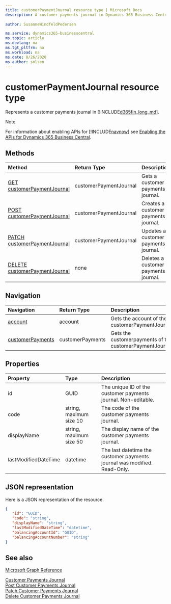 ```yaml
---
title: customerPaymentJournal resource type | Microsoft Docs
description: A customer payments journal in Dynamics 365 Business Central.
 
author: SusanneWindfeldPedersen

ms.service: dynamics365-businesscentral
ms.topic: article
ms.devlang: na
ms.tgt_pltfrm: na
ms.workload: na
ms.date: 8/26/2020
ms.author: solsen
---
```


# customerPaymentJournal resource type
Represents a customer payments journal in [!INCLUDE[d365fin_long_md](../../includes/d365fin_long_md.md)].

> [!NOTE]  
> For information about enabling APIs for [!INCLUDE[navnow](../../includes/navnow_md.md)] see [Enabling the APIs for Dynamics 365 Business Central](../enabling-apis-for-dynamics-nav.md).

## Methods

| Method               | Return Type             |Description                      |
|:---------------------|:------------------------|:--------------------------------|
|[GET customerPaymentJournal](../api/dynamics_customerpaymentsjournal_get.md)      |customerPaymentJournal|Gets a customer payments journal.   |
|[POST customerPaymentJournal](../api/dynamics_create_customerpaymentsjournal.md)  |customerPaymentJournal|Creates a customer payments journal.|
|[PATCH customerPaymentJournal](../api/dynamics_customerpaymentsjournal_update.md) |customerPaymentJournal|Updates a customer payments journal.|
|[DELETE customerPaymentJournal](../api/dynamics_customerpaymentsjournal_delete.md)|none                     |Deletes a customer payments journal.|


## Navigation

| Navigation |Return Type| Description |
|:----------|:----------|:-----------------|
|[account](../resources/dynamics_account.md)|account   |Gets the account of the customerPaymentJournal.|
|[customerPayments](../resources/dynamics_customerpayments.md)|customerPayments   |Gets the customerpayments of the customerPaymentJournal.|



## Properties

| Property           | Type                  |Description                                                             |
|:-------------------|:----------------------|:-----------------------------------------------------------------------|
|id                  |GUID                   |The unique ID of the customer payments journal. Non-editable.           |
|code                |string, maximum size 10| The code of the customer payments journal.                             |
|displayName         |string, maximum size 50| The display name of the customer payments journal.                     |
|lastModifiedDateTime|datetime               |The last datetime the customer payments journal was modified. Read-Only.|

## JSON representation

Here is a JSON representation of the resource.


```json
{
   "id": "GUID",
   "code": "string",
   "displayName": "string",
   "lastModifiedDateTime": "datetime",
   "balancingAccountId": "GUID",
   "balancingAccountNumber": "string"
}
```

## See also
[Microsoft Graph Reference](../api/dynamics_graph_reference.md)  
  
[Customer Payments Journal](../api/dynamics_customerpaymentsjournal_get.md)  
[Post Customer Payments Journal](../api/dynamics_create_customerpaymentsjournal.md)  
[Patch Customer Payments Journal](../api/dynamics_customerpaymentsjournal_update.md)  
[Delete Customer Payments Journal](../api/dynamics_customerpaymentsjournal_delete.md)  
